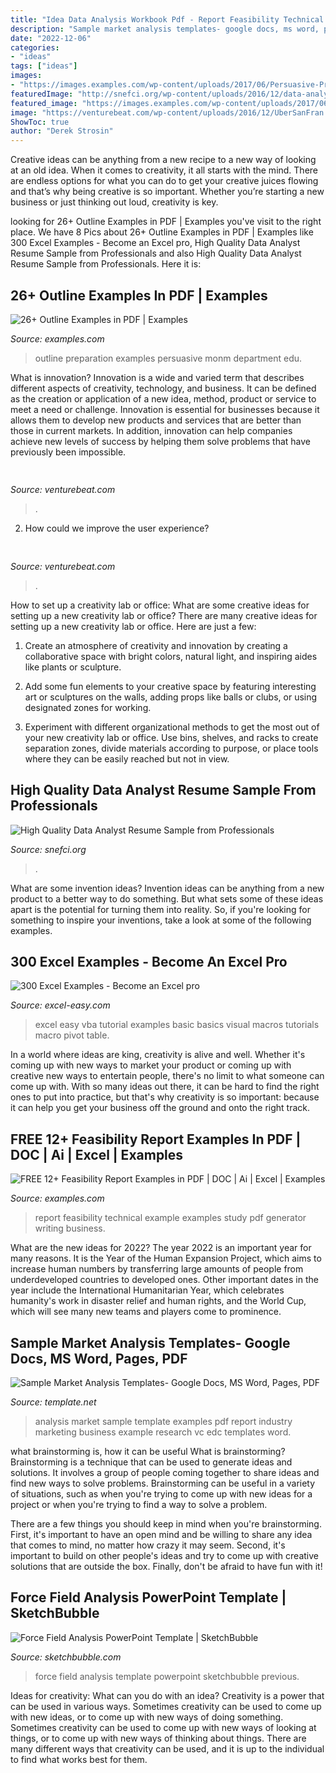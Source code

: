 ```yaml
---
title: "Idea Data Analysis Workbook Pdf - Report Feasibility Technical Example Examples Study Pdf Generator Writing Business"
description: "Sample market analysis templates- google docs, ms word, pages, pdf"
date: "2022-12-06"
categories:
- "ideas"
tags: ["ideas"]
images:
- "https://images.examples.com/wp-content/uploads/2017/06/Persuasive-Preparation-Outline.jpg"
featuredImage: "http://snefci.org/wp-content/uploads/2016/12/data-analyst-resume-bullets-640x828.jpg"
featured_image: "https://images.examples.com/wp-content/uploads/2017/06/Persuasive-Preparation-Outline.jpg"
image: "https://venturebeat.com/wp-content/uploads/2016/12/UberSanFran.jpg?w=800"
ShowToc: true
author: "Derek Strosin"
---
```



Creative ideas can be anything from a new recipe to a new way of looking at an old idea. When it comes to creativity, it all starts with the mind. There are endless options for what you can do to get your creative juices flowing and that’s why being creative is so important. Whether you’re starting a new business or just thinking out loud, creativity is key.

	

		
looking for 26+ Outline Examples in PDF | Examples you've visit to the right place. We have 8 Pics about 26+ Outline Examples in PDF | Examples like 300 Excel Examples - Become an Excel pro, High Quality Data Analyst Resume Sample from Professionals and also High Quality Data Analyst Resume Sample from Professionals. Here it is:
		
    
## 26+ Outline Examples In PDF | Examples

<img loading=lazy src="https://images.examples.com/wp-content/uploads/2017/06/Persuasive-Preparation-Outline.jpg" onerror="this.onerror=null;this.src='https://tse3.mm.bing.net/th?id=OIP.j6SudEoJVG32TeHllf-QxwAAAA&amp;pid=15.1';" alt="26+ Outline Examples in PDF | Examples">

_Source: examples.com_

>outline preparation examples persuasive monm department edu. 

	

What is innovation?
Innovation is a wide and varied term that describes different aspects of creativity, technology, and business. It can be defined as the creation or application of a new idea, method, product or service to meet a need or challenge. Innovation is essential for businesses because it allows them to develop new products and services that are better than those in current markets. In addition, innovation can help companies achieve new levels of success by helping them solve problems that have previously been impossible.

    
## 

<img loading=lazy src="https://venturebeat.com/wp-content/uploads/2017/03/ripcord-robot-workcell.jpg?w=609" onerror="this.onerror=null;this.src='https://tse1.mm.bing.net/th?id=OIP.3NLm8IQ_MJpQF2T39EkIdQHaHS&amp;pid=15.1';" alt="">

_Source: venturebeat.com_

>. 

	

2. How could we improve the user experience?

    
## 

<img loading=lazy src="https://venturebeat.com/wp-content/uploads/2016/12/UberSanFran.jpg?w=800" onerror="this.onerror=null;this.src='https://tse4.mm.bing.net/th?id=OIP.W5rfWdN3t27Na39aJUB4NgHaEH&amp;pid=15.1';" alt="">

_Source: venturebeat.com_

>. 

	

How to set up a creativity lab or office: What are some creative ideas for setting up a new creativity lab or office?
There are many creative ideas for setting up a new creativity lab or office. Here are just a few: 
1. Create an atmosphere of creativity and innovation by creating a collaborative space with bright colors, natural light, and inspiring aides like plants or sculpture.

2. Add some fun elements to your creative space by featuring interesting art or sculptures on the walls, adding props like balls or clubs, or using designated zones for working.

3. Experiment with different organizational methods to get the most out of your new creativity lab or office. Use bins, shelves, and racks to create separation zones, divide materials according to purpose, or place tools where they can be easily reached but not in view.

    
## High Quality Data Analyst Resume Sample From Professionals

<img loading=lazy src="http://snefci.org/wp-content/uploads/2016/12/data-analyst-resume-bullets-640x828.jpg" onerror="this.onerror=null;this.src='https://tse4.mm.bing.net/th?id=OIP.-Xjqa0WFgdysizB7R3bF9gHaJl&amp;pid=15.1';" alt="High Quality Data Analyst Resume Sample from Professionals">

_Source: snefci.org_

>. 

	

What are some invention ideas?
Invention ideas can be anything from a new product to a better way to do something. But what sets some of these ideas apart is the potential for turning them into reality. So, if you're looking for something to inspire your inventions, take a look at some of the following examples.

    
## 300 Excel Examples - Become An Excel Pro

<img loading=lazy src="https://www.excel-easy.com/smi/tutorial.png" onerror="this.onerror=null;this.src='https://tse2.mm.bing.net/th?id=OIP.yBAoTRM5AZbDzL-eZGoC5QHaD4&amp;pid=15.1';" alt="300 Excel Examples - Become an Excel pro">

_Source: excel-easy.com_

>excel easy vba tutorial examples basic basics visual macros tutorials macro pivot table. 

	

In a world where ideas are king, creativity is alive and well. Whether it's coming up with new ways to market your product or coming up with creative new ways to entertain people, there's no limit to what someone can come up with. With so many ideas out there, it can be hard to find the right ones to put into practice, but that's why creativity is so important: because it can help you get your business off the ground and onto the right track.

    
## FREE 12+ Feasibility Report Examples In PDF | DOC | Ai | Excel | Examples

<img loading=lazy src="https://images.examples.com/wp-content/uploads/2017/04/Technical-Report1.jpg" onerror="this.onerror=null;this.src='https://tse4.mm.bing.net/th?id=OIP._uHhmHps8nCuSJPFNKJdfgHaJA&amp;pid=15.1';" alt="FREE 12+ Feasibility Report Examples in PDF | DOC | Ai | Excel | Examples">

_Source: examples.com_

>report feasibility technical example examples study pdf generator writing business. 

	

What are the new ideas for 2022?
The year 2022 is an important year for many reasons. It is the Year of the Human Expansion Project, which aims to increase human numbers by transferring large amounts of people from underdeveloped countries to developed ones. Other important dates in the year include the International Humanitarian Year, which celebrates humanity's work in disaster relief and human rights, and the World Cup, which will see many new teams and players come to prominence.

    
## Sample Market Analysis Templates- Google Docs, MS Word, Pages, PDF

<img loading=lazy src="https://images.template.net/wp-content/uploads/2019/05/edcvc-sample-market-analysis-1.jpg" onerror="this.onerror=null;this.src='https://tse2.mm.bing.net/th?id=OIP.XzrWlp16ducjCslTEIZqmgAAAA&amp;pid=15.1';" alt="Sample Market Analysis Templates- Google Docs, MS Word, Pages, PDF">

_Source: template.net_

>analysis market sample template examples pdf report industry marketing business example research vc edc templates word. 

	

what brainstorming is, how it can be useful
What is brainstorming?
Brainstorming is a technique that can be used to generate ideas and solutions. It involves a group of people coming together to share ideas and find new ways to solve problems. Brainstorming can be useful in a variety of situations, such as when you're trying to come up with new ideas for a project or when you're trying to find a way to solve a problem.

There are a few things you should keep in mind when you're brainstorming. First, it's important to have an open mind and be willing to share any idea that comes to mind, no matter how crazy it may seem. Second, it's important to build on other people's ideas and try to come up with creative solutions that are outside the box. Finally, don't be afraid to have fun with it!

    
## Force Field Analysis PowerPoint Template | SketchBubble

<img loading=lazy src="https://cdn.sketchbubble.com/pub/media/catalog/product/cache/1/image/720x540/c96a280f94e22e3ee3823dd0a1a87606/f/o/force-field-slide5.png" onerror="this.onerror=null;this.src='https://tse4.mm.bing.net/th?id=OIP.JkvDl9Pq61vTSJaptLbwrAHaFj&amp;pid=15.1';" alt="Force Field Analysis PowerPoint Template | SketchBubble">

_Source: sketchbubble.com_

>force field analysis template powerpoint sketchbubble previous. 

	

Ideas for creativity: What can you do with an idea?
Creativity is a power that can be used in various ways. Sometimes creativity can be used to come up with new ideas, or to come up with new ways of doing something. Sometimes creativity can be used to come up with new ways of looking at things, or to come up with new ways of thinking about things. There are many different ways that creativity can be used, and it is up to the individual to find what works best for them.

